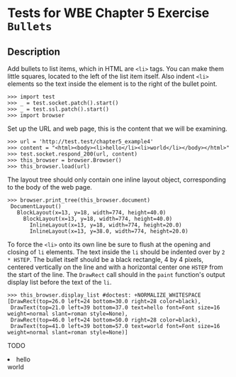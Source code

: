 Tests for WBE Chapter 5 Exercise `Bullets`
=======================

Description
-----------

Add bullets to list items, which in HTML are `<li>` tags. 
You can make them little squares, located to the left of the list item itself. 
Also indent `<li>` elements so the text inside the element is to the right of 
  the bullet point.


    >>> import test
    >>> _ = test.socket.patch().start()
    >>> _ = test.ssl.patch().start()
    >>> import browser

Set up the URL and web page, this is the content that we will be examining.

    >>> url = 'http://test.test/chapter5_example4'
    >>> content = "<html><body><li>hello</li><li>world</li></body></html>"
    >>> test.socket.respond_200(url, content)
    >>> this_browser = browser.Browser()
    >>> this_browser.load(url)

The layout tree should only contain one inline layout object, corresponding to
  the body of the web page.
         
    >>> browser.print_tree(this_browser.document)
     DocumentLayout()
       BlockLayout(x=13, y=18, width=774, height=40.0)
         BlockLayout(x=13, y=18, width=774, height=40.0)
           InlineLayout(x=13, y=18, width=774, height=20.0)
           InlineLayout(x=13, y=38.0, width=774, height=20.0)

To force the `<li>` onto its own line be sure to flush at the opening and 
  closing of `li` elements.
The text inside the `li` should be indented over by `2 * HSTEP`.
The bullet itself should be a black rectangle, 4 by 4 pixels, centered 
  vertically on the line and with a horizontal center one `HSTEP` from the 
  start of the line.
The `DrawRect` call should in the `paint` function's output display list before
  the text of the `li`.
  
    >>> this_browser.display_list #doctest: +NORMALIZE_WHITESPACE
    [DrawRect(top=26.0 left=24 bottom=30.0 right=28 color=black), 
     DrawText(top=21.0 left=39 bottom=37.0 text=hello font=Font size=16 weight=normal slant=roman style=None), 
     DrawRect(top=46.0 left=24 bottom=50.0 right=28 color=black), 
     DrawText(top=41.0 left=39 bottom=57.0 text=world font=Font size=16 weight=normal slant=roman style=None)]


TODO <li> hello <br> world </li>

